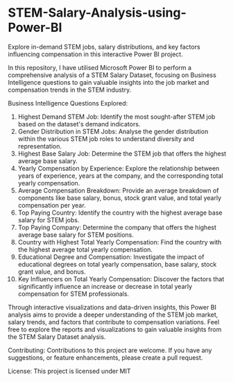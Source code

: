 # STEM-Salary-Analysis-using-Power-BI
Explore in-demand STEM jobs, salary distributions, and key factors influencing compensation in this interactive Power BI project.


In this repository, I have utilised Microsoft Power BI to perform a comprehensive analysis of a STEM Salary Dataset, focusing on Business Intelligence questions to gain valuable insights into the job market and compensation trends in the STEM industry.

Business Intelligence Questions Explored:
1.	Highest Demand STEM Job: Identify the most sought-after STEM job based on the dataset's demand indicators.
2.	Gender Distribution in STEM Jobs: Analyse the gender distribution within the various STEM job roles to understand diversity and representation.
3.	Highest Base Salary Job: Determine the STEM job that offers the highest average base salary.
4.	Yearly Compensation by Experience: Explore the relationship between years of experience, years at the company, and the corresponding total yearly compensation.
5.	Average Compensation Breakdown: Provide an average breakdown of components like base salary, bonus, stock grant value, and total yearly compensation per year.
6.	Top Paying Country: Identify the country with the highest average base salary for STEM jobs.
7.	Top Paying Company: Determine the company that offers the highest average base salary for STEM positions.
8.	Country with Highest Total Yearly Compensation: Find the country with the highest average total yearly compensation.
9.	Educational Degree and Compensation: Investigate the impact of educational degrees on total yearly compensation, base salary, stock grant value, and bonus.
10.	Key Influencers on Total Yearly Compensation: Discover the factors that significantly influence an increase or decrease in total yearly compensation for STEM professionals.

Through interactive visualizations and data-driven insights, this Power BI analysis aims to provide a deeper understanding of the STEM job market, salary trends, and factors that contribute to compensation variations. Feel free to explore the reports and visualizations to gain valuable insights from the STEM Salary Dataset analysis.

Contributing: Contributions to this project are welcome. If you have any suggestions, or feature enhancements, please create a pull request.

License: This project is licensed under MIT
